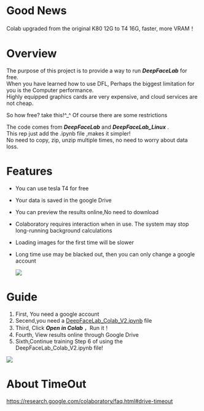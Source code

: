# Good News
Colab upgraded from the original K80 12G to T4 16G, faster, more VRAM！  

# Overview
The purpose of this project is to provide a way to run ***DeepFaceLab*** for free.  
When you have learned how to use DFL, Perhaps the biggest limitation for you is the Computer performance.  
Highly equipped graphics cards are very expensive, and cloud services are not cheap.  

So how free? take this!^_^ Of course there are some restrictions  

The code comes from ***DeepFaceLab*** and ***DeepFaceLab_Linux*** .  
This rep just add the .ipynb file ,makes it simpler!  
No need to copy, zip, unzip multiple times, no need to worry about data loss. 

# Features
* You can use tesla T4 for free
* Your data is saved in the google Drive
* You can preview the results online,No need to download
* Colaboratory requires interaction when in use. The system may stop long-running background calculations
* Loading images for the first time will be slower
* Long time use may be blacked out, then you can only change a google account
  
  ![](https://github.com/dream80/DeepFaceLab_Colab/blob/master/doc/history.jpg?raw=true)  

# Guide
1. First, You need a google account  
2. Secend,you need a [DeepFaceLab_Colab_V2.ipynb](https://github.com/dream80/DeepFaceLab_Colab/blob/master/DeepFaceLab_Colab_V2.ipynb) file  
3. Third,  Click ***Open in Colab***  ，Run it！
4. Fourth, View results online through Google Drive
5. Sixth,Continue training  Step 6 of using the DeepFaceLab_Colab_V2.ipynb file!

  

![](https://github.com/dream80/DeepFaceLab_Colab/blob/master/doc/lasthistory.png?raw=true)  

  

# About TimeOut
https://research.google.com/colaboratory/faq.html#drive-timeout  
